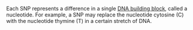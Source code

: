Each SNP represents a difference in a single [DNA building block](https://medlineplus.gov/genetics/understanding/basics/dna/), called a nucleotide. For example, a SNP may replace the nucleotide cytosine (C) with the nucleotide thymine (T) in a certain stretch of DNA.
